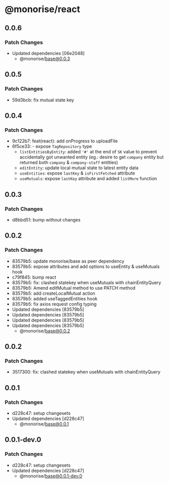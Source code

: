 # @monorise/react

## 0.0.6

### Patch Changes

- Updated dependencies [06e2048]
  - @monorise/base@0.0.3

## 0.0.5

### Patch Changes

- 59d3bcb: fix mutual state key

## 0.0.4

### Patch Changes

- 9c122b7: feat(react): add onProgress to uploadFile
- 6f5ce33: - expose `TagRepository` type
  - `listEntitiesByEntity`: added `'#'` at the end of `SK` value to prevent accidentally got unwanted entity (eg.: desire to get `company` entity but returned both `company` & `company-staff` entities)
  - `editEntity`: update local mutual state to latest entity data
  - `useEntities`: expose `lastKey` & `isFirstFetched` attribute
  - `useMutuals`: expose `lastKey` attribute and added `listMore` function

## 0.0.3

### Patch Changes

- d8bbd51: bump without changes

## 0.0.2

### Patch Changes

- 83579b5: update monorise/base as peer dependency
- 83579b5: expose attributes and add options to useEntity & useMutuals hook
- c79f845: bump react
- 83579b5: fix: clashed statekey when useMutuals with chainEntityQuery
- 83579b5: Amend editMutual method to use PATCH method
- 83579b5: add createLocalMutual action
- 83579b5: added useTaggedEntities hook
- 83579b5: fix axios request config typing
- Updated dependencies [83579b5]
- Updated dependencies [83579b5]
- Updated dependencies [83579b5]
- Updated dependencies [83579b5]
  - @monorise/base@0.0.2

## 0.0.2

### Patch Changes

- 3517300: fix: clashed statekey when useMutuals with chainEntityQuery

## 0.0.1

### Patch Changes

- d228c47: setup changesets
- Updated dependencies [d228c47]
  - @monorise/base@0.0.1

## 0.0.1-dev.0

### Patch Changes

- d228c47: setup changesets
- Updated dependencies [d228c47]
  - @monorise/base@0.0.1-dev.0
